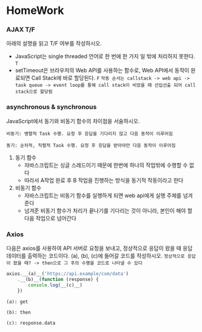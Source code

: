 # HomeWork

### AJAX T/F

아래의 설명을 읽고 T/F 여부를 작성하시오.

- JavaScript는 single threaded 언어로 한 번에 한 가지 일 밖에 처리하지 못한다. `T`
- setTimeout은 브라우저의 Web API를 사용하는 함수로, Web API에서 동작이
완료되면 Call Stack에 바로 할당된다. `F` `작동 순서는 callstack -> web api -> task queue -> event loop를 통해 call stack이 비었을 때 선입선출 되어 call stack으로 할당됨`



### asynchronous & synchronous

JavaScript에서 동기와 비동기 함수의 차이점을 서술하시오.

`비동기: 병렬적 Task 수행. 요청 후 응답을 기다리지 않고 다음 동작이 이루어짐`

`동기: 순차적, 직렬적 Task 수행. 요청 후 응답을 받아야만 다음 동작이 이루어짐`



1. 동기 함수
   - 자바스크립트는 싱글 스레드이기 때문에 한번에 하나의 작업밖에 수행할 수 없다
   - 따라서 A작업 완료 후 B 작업을 진행하는 방식을 동기적 작동이라고 한다
2. 비동기 함수
   - 자바스크립트는 비동기 함수를 실행하게 되면 web api에게 실행 주체를 넘겨준다
   - 넘겨준 비동기 함수가 처리가 끝나기를 기다리는 것이 아니라, 본인이 해야 할 다음 작업으로 넘어간다



### Axios

다음은 axios를 사용하여 API 서버로 요청을 보내고, 정상적으로 응답이 왔을 때 응답 데이터를 출력하는 코드이다. (a), (b), (c)에 들어갈 코드를 작성하시오. `정상적으로 응답이 왔을 때? -> then으로 그 후의 수행을 코드로 나타낼 수 있다`

```js
axios.__(a)__('https://api.example/com/data')
	.__(b)__(function (response) {
	    console.log(__(c)__)
	})
```

`(a): get`

`(b): then`

`(c): response.data`
